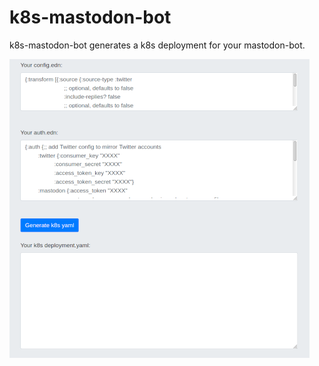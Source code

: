 # k8s-mastodon-bot

k8s-mastodon-bot generates a k8s deployment for your mastodon-bot.

![Try it out](/doc/tryItOut.png "Try out yourself")

